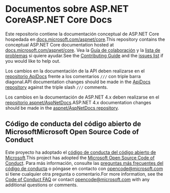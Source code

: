 # <a name="aspnet-core-docs"></a><span data-ttu-id="533a7-101">Documentos sobre ASP.NET Core</span><span class="sxs-lookup"><span data-stu-id="533a7-101">ASP.NET Core Docs</span></span>

<span data-ttu-id="533a7-102">Este repositorio contiene la documentación conceptual de ASP.NET Core hospedada en [docs.microsoft.com/aspnet/core](https://docs.microsoft.com/aspnet/core).</span><span class="sxs-lookup"><span data-stu-id="533a7-102">This repository contains the conceptual ASP.NET Core documentation hosted at [docs.microsoft.com/aspnet/core](https://docs.microsoft.com/aspnet/core).</span></span> <span data-ttu-id="533a7-103">Vea la [Guía de colaboración](CONTRIBUTING.md) y la [lista de problemas](https://github.com/aspnet/Docs/issues) si quiere ayudar.</span><span class="sxs-lookup"><span data-stu-id="533a7-103">See the [Contributing Guide](CONTRIBUTING.md) and the [issues list](https://github.com/aspnet/Docs/issues) if you would like to help out.</span></span>

<span data-ttu-id="533a7-104">Los cambios en la documentación de la API deben realizarse en el [repositorio ApiDocs](https://github.com/aspnet/ApiDocs) frente a los comentarios `///` con triple barra diagonal.</span><span class="sxs-lookup"><span data-stu-id="533a7-104">API documentation changes should be made in the [ApiDocs repository](https://github.com/aspnet/ApiDocs) against the triple slash `///` comments.</span></span>

<span data-ttu-id="533a7-105">Los cambios en la documentación de ASP.NET 4.x deben realizarse en el [repositorio aspnet/AspNetDocs](https://github.com/aspnet/AspNetDocs).</span><span class="sxs-lookup"><span data-stu-id="533a7-105">ASP.NET 4.x documentation changes should be made in the [aspnet/AspNetDocs repository](https://github.com/aspnet/AspNetDocs).</span></span>

## <a name="microsoft-open-source-code-of-conduct"></a><span data-ttu-id="533a7-106">Código de conducta del código abierto de Microsoft</span><span class="sxs-lookup"><span data-stu-id="533a7-106">Microsoft Open Source Code of Conduct</span></span>

<span data-ttu-id="533a7-107">Este proyecto ha adoptado el [código de conducta del código abierto de Microsoft](https://opensource.microsoft.com/codeofconduct/).</span><span class="sxs-lookup"><span data-stu-id="533a7-107">This project has adopted the [Microsoft Open Source Code of Conduct](https://opensource.microsoft.com/codeofconduct/).</span></span>
<span data-ttu-id="533a7-108">Para más información, consulte las [preguntas más frecuentes del código de conducta](https://opensource.microsoft.com/codeofconduct/faq/) o póngase en contacto con [opencode@microsoft.com](mailto:opencode@microsoft.com) si tiene cualquier otra pregunta o comentario.</span><span class="sxs-lookup"><span data-stu-id="533a7-108">For more information, see the [Code of Conduct FAQ](https://opensource.microsoft.com/codeofconduct/faq/) or contact [opencode@microsoft.com](mailto:opencode@microsoft.com) with any additional questions or comments.</span></span>
